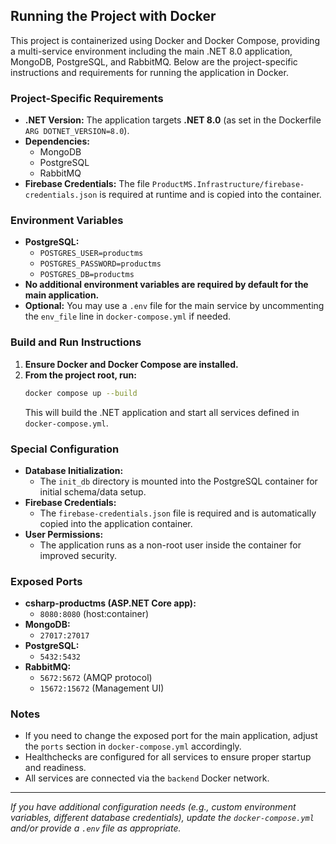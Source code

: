 ## Running the Project with Docker

This project is containerized using Docker and Docker Compose, providing a multi-service environment including the main .NET 8.0 application, MongoDB, PostgreSQL, and RabbitMQ. Below are the project-specific instructions and requirements for running the application in Docker.

### Project-Specific Requirements
- **.NET Version:** The application targets **.NET 8.0** (as set in the Dockerfile `ARG DOTNET_VERSION=8.0`).
- **Dependencies:**
  - MongoDB
  - PostgreSQL
  - RabbitMQ
- **Firebase Credentials:** The file `ProductMS.Infrastructure/firebase-credentials.json` is required at runtime and is copied into the container.

### Environment Variables
- **PostgreSQL:**
  - `POSTGRES_USER=productms`
  - `POSTGRES_PASSWORD=productms`
  - `POSTGRES_DB=productms`
- **No additional environment variables are required by default for the main application.**
- **Optional:** You may use a `.env` file for the main service by uncommenting the `env_file` line in `docker-compose.yml` if needed.

### Build and Run Instructions
1. **Ensure Docker and Docker Compose are installed.**
2. **From the project root, run:**
   ```sh
   docker compose up --build
   ```
   This will build the .NET application and start all services defined in `docker-compose.yml`.

### Special Configuration
- **Database Initialization:**
  - The `init_db` directory is mounted into the PostgreSQL container for initial schema/data setup.
- **Firebase Credentials:**
  - The `firebase-credentials.json` file is required and is automatically copied into the application container.
- **User Permissions:**
  - The application runs as a non-root user inside the container for improved security.

### Exposed Ports
- **csharp-productms (ASP.NET Core app):**
  - `8080:8080` (host:container)
- **MongoDB:**
  - `27017:27017`
- **PostgreSQL:**
  - `5432:5432`
- **RabbitMQ:**
  - `5672:5672` (AMQP protocol)
  - `15672:15672` (Management UI)

### Notes
- If you need to change the exposed port for the main application, adjust the `ports` section in `docker-compose.yml` accordingly.
- Healthchecks are configured for all services to ensure proper startup and readiness.
- All services are connected via the `backend` Docker network.

---

_If you have additional configuration needs (e.g., custom environment variables, different database credentials), update the `docker-compose.yml` and/or provide a `.env` file as appropriate._